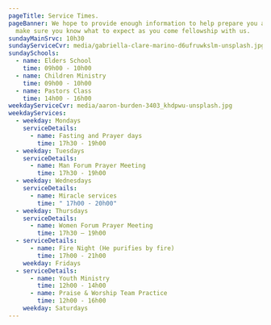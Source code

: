 ```yaml
---
pageTitle: Service Times.
pageBanner: We hope to provide enough information to help prepare you and to
  make sure you know what to expect as you come fellowship with us.
sundayMainSrvc: 10h30
sundayServiceCvr: media/gabriella-clare-marino-d6ufruwkslm-unsplash.jpg
sundaySchools:
  - name: Elders School
    time: 09h00 - 10h00
  - name: Children Ministry
    time: 09h00 - 10h00
  - name: Pastors Class
    time: 14h00 - 16h00
weekdayServiceCvr: media/aaron-burden-3403_khdpwu-unsplash.jpg
weekdayServices:
  - weekday: Mondays
    serviceDetails:
      - name: Fasting and Prayer days
        time: 17h30 - 19h00
  - weekday: Tuesdays
    serviceDetails:
      - name: Man Forum Prayer Meeting
        time: 17h30 - 19h00
  - weekday: Wednesdays
    serviceDetails:
      - name: Miracle services
        time: " 17h00 - 20h00"
  - weekday: Thursdays
    serviceDetails:
      - name: Women Forum Prayer Meeting
        time: 17h30 – 19h00
  - serviceDetails:
      - name: Fire Night (He purifies by fire)
        time: 17h00 - 21h00
    weekday: Fridays
  - serviceDetails:
      - name: Youth Ministry
        time: 12h00 - 14h00
      - name: Praise & Worship Team Practice
        time: 12h00 - 16h00
    weekday: Saturdays
---
```

